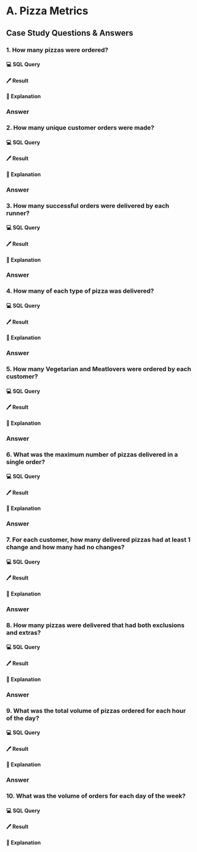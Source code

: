 # A. Pizza Metrics
 
## Case Study Questions & Answers

### 1. How many pizzas were ordered?
#### 💻 SQL Query
#### 🖊 Result
#### 📜 Explanation 
### Answer

### 2. How many unique customer orders were made?
#### 💻 SQL Query
#### 🖊 Result
#### 📜 Explanation 
### Answer

### 3. How many successful orders were delivered by each runner?
#### 💻 SQL Query
#### 🖊 Result
#### 📜 Explanation 
### Answer

### 4. How many of each type of pizza was delivered?
#### 💻 SQL Query
#### 🖊 Result
#### 📜 Explanation 
### Answer

### 5. How many Vegetarian and Meatlovers were ordered by each customer?
#### 💻 SQL Query
#### 🖊 Result
#### 📜 Explanation 
### Answer

### 6. What was the maximum number of pizzas delivered in a single order?
#### 💻 SQL Query
#### 🖊 Result
#### 📜 Explanation 
### Answer

### 7. For each customer, how many delivered pizzas had at least 1 change and how many had no changes?
#### 💻 SQL Query
#### 🖊 Result
#### 📜 Explanation 
### Answer

### 8. How many pizzas were delivered that had both exclusions and extras?
#### 💻 SQL Query
#### 🖊 Result
#### 📜 Explanation 
### Answer

### 9. What was the total volume of pizzas ordered for each hour of the day?
#### 💻 SQL Query
#### 🖊 Result
#### 📜 Explanation 
### Answer

### 10. What was the volume of orders for each day of the week?
#### 💻 SQL Query
#### 🖊 Result
#### 📜 Explanation 
